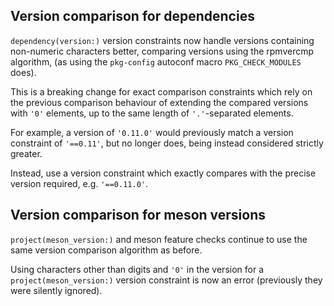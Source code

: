 ## Version comparison for dependencies

`dependency(version:)` version constraints now handle versions containing
non-numeric characters better, comparing versions using the rpmvercmp algorithm,
(as using the `pkg-config` autoconf macro `PKG_CHECK_MODULES` does).

This is a breaking change for exact comparison constraints which rely on the
previous comparison behaviour of extending the compared versions with `'0'`
elements, up to the same length of `'.'`-separated elements.

For example, a version of `'0.11.0'` would previously match a version constraint
of `'==0.11'`, but no longer does, being instead considered strictly greater.

Instead, use a version constraint which exactly compares with the precise
version required, e.g. `'==0.11.0'`.

## Version comparison for meson versions

`project(meson_version:)` and meson feature checks continue to use the same
version comparison algorithm as before.

Using characters other than digits and `'0'` in the version for a
`project(meson_version:)` version constraint is now an error (previously they
were silently ignored).
